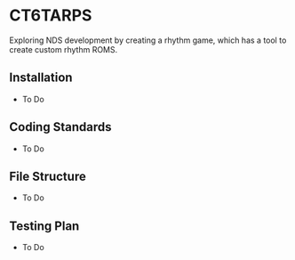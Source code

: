 # CT6TARPS
Exploring NDS development by creating a rhythm game, which has a tool to create custom rhythm ROMS.

## Installation
- To Do

## Coding Standards
- To Do

## File Structure
- To Do

## Testing Plan
- To Do
